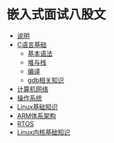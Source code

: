 # 嵌入式面试八股文

* [说明](README.md)
* [C语言基础](c_programming_language/README.md)
    - [基本语法](c_programming_language/basic_grammer.md)
    - [堆与栈](c_programming_language/heap_and_stack.md)
    - [编译](c_programming_language/about_compile.md)
    - [gdb相关知识](c_programming_language/about_gdb.md)
* [计算机网络]()
* [操作系统]()
* [Linux基础知识]()
* [ARM体系架构]()
* [RTOS]()
* [Linux内核基础知识]()